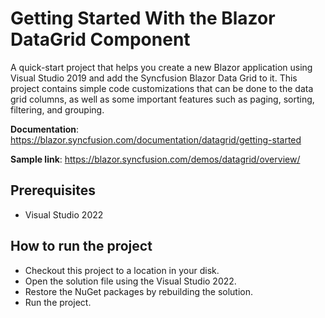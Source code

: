 # Getting Started With the Blazor DataGrid Component

A quick-start project that helps you create a new Blazor application using Visual Studio 2019 and add the Syncfusion Blazor Data Grid to it. This project contains simple code customizations that can be done to the data grid columns, as well as some important features such as paging, sorting, filtering, and grouping. 

**Documentation**: https://blazor.syncfusion.com/documentation/datagrid/getting-started

**Sample link**: https://blazor.syncfusion.com/demos/datagrid/overview/
 
## Prerequisites

* Visual Studio 2022

## How to run the project

* Checkout this project to a location in your disk.
* Open the solution file using the Visual Studio 2022.
* Restore the NuGet packages by rebuilding the solution.
* Run the project.